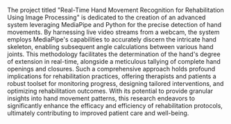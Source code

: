 The project titled "Real-Time Hand Movement Recognition for Rehabilitation Using Image Processing" is dedicated to the creation of an advanced system leveraging MediaPipe and Python for the precise detection of hand movements. By harnessing live video streams from a webcam, the system employs MediaPipe's capabilities to accurately discern the intricate hand skeleton, enabling subsequent angle calculations between various hand joints. This methodology facilitates the determination of the hand's degree of extension in real-time, alongside a meticulous tallying of complete hand openings and closures. Such a comprehensive approach holds profound implications for rehabilitation practices, offering therapists and patients a robust toolset for monitoring progress, designing tailored interventions, and optimizing rehabilitation outcomes. With its potential to provide granular insights into hand movement patterns, this research endeavors to significantly enhance the efficacy and efficiency of rehabilitation protocols, ultimately contributing to improved patient care and well-being.
